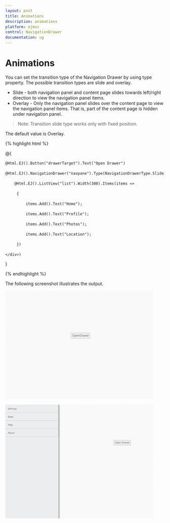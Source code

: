 ```yaml
---
layout: post
title: Animations
description: animations
platform: ejmvc
control: NavigationDrawer
documentation: ug
---
```


# Animations

You can set the transition type of the Navigation Drawer by using type property. The possible transition types are slide and overlay.

* Slide - both navigation panel and content page slides towards left/right direction to view the navigation panel items.
* Overlay - Only the navigation panel slides over the content page to view the navigation panel items. That is, part of the content page is hidden under navigation panel.



> Note: Transition slide type works only with fixed position.

The default value is Overlay.



{% highlight html %}

@{

    @Html.EJ().Button("drawerTarget").Text("Open Drawer")

    @Html.EJ().NavigationDrawer("navpane").Type(NavigationDrawerType.Slide).TargetId("drawerTarget").Position(NavigationDrawerPosition.Fixed).ContentTemplate(@<div>

        @Html.EJ().ListView("list").Width(300).Items(items =>

         {

             items.Add().Text("Home");

             items.Add().Text("Profile");

             items.Add().Text("Photos");

             items.Add().Text("Location");

         })

    </div>)

}

<style>

    #drawerTarget {

        top: 200px;

        left: 600px;

        position: absolute;

    }

</style>

<script>

    $("#drawerTarget").click(function () {

        $("#navpane").ejNavigationDrawer("open");

    });

</script>    



{% endhighlight %}



The following screenshot illustrates the output.

![](Animations_images/Animations_img2.png)





![](Animations_images/Animations_img3.png)



